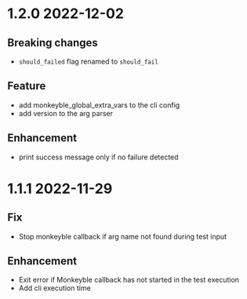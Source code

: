 # 1.2.0 2022-12-02

## Breaking changes

- `should_failed` flag renamed to `should_fail`

## Feature

- add monkeyble_global_extra_vars to the cli config 
- add version to the arg parser

## Enhancement

- print success message only if no failure detected

# 1.1.1 2022-11-29

## Fix

- Stop monkeyble callback if arg name not found during test input

## Enhancement

- Exit error if Monkeyble callback has not started in the test execution
- Add cli execution time
